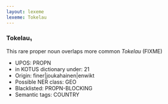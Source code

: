 ```yaml
---
layout: lexeme
lexeme: Tokelau
---
```


###  Tokelau₁

This rare proper noun overlaps more common *Tokelau* (FIXME)
* UPOS:  PROPN
* in KOTUS dictionary under:  21
* Origin:  finer|joukahainen|enwikt
* Possible NER class:  GEO
* Blacklisted:  PROPN-BLOCKING
* Semantic tags:  COUNTRY

